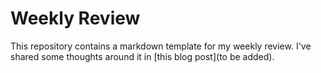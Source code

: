 # Weekly Review

This repository contains a markdown template for my weekly review.
I've shared some thoughts around it in [this blog post](to be added).